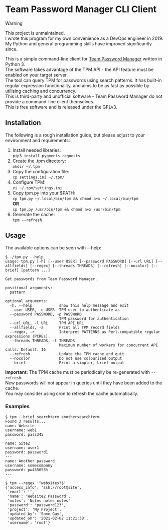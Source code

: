 # Team Password Manager CLI Client

> [!WARNING]  
> This project is unmaintained.  
> I wrote this program for my own convenience as a DevOps engineer in 2019.  
> My Python and general programming skills have improved significantly since.

This is a simple command-line client for [Team Password Manager](https://teampasswordmanager.com/) written in Python 3.  
The software takes advantage of the TPM API - the API feature must be enabled on your target server.  
The tool can query TPM for passwords using search patterns. It has built-in regular expression functionality, and aims to be as fast as possible by utilising caching and concurrency.  
This is third-party and unofficial software - Team Password Manager do not provide a command-line client themselves.  
This is free software and is released under the GPLv3.  

## Installation
The following is a rough installation guide, but please adjust to your environment and requirements:  
1. Install needed libraries:  
`pip3 install pygments requests`
2. Create the .tpm directory:  
`mkdir ~/.tpm`
3. Copy the configuration file:  
`cp settings.ini ~/.tpm/`
4. Configure TPM:  
`vi ~/.tpm/settings.ini`
5. Copy tpm.py into your $PATH:  
`cp tpm.py ~/.local/bin/tpm && chmod a+x ~/.local/bin/tpm`  
**OR**  
`cp tpm.py /usr/bin/tpm && chmod a+x /usr/bin/tpm`
6. Generate the cache:  
`tpm --refresh`

## Usage
The available options can be seen with --help:  

    $ ./tpm.py --help
    usage: tpm.py [-h] [--user USER] [--password PASSWORD] [--url URL] [--allfields] [--regex] [--threads THREADS] [--refresh] [--nocolor] [--brief] [pattern ...]
    
    Get passwords from Team Password Manager.
    
    positional arguments:
      pattern
    
    optional arguments:
      -h, --help            show this help message and exit
      --user USER, -u USER  TPM user to authenticate as
      --password PASSWORD, -p PASSWORD
                            TPM password for authentication
      --url URL, -l URL     TPM API URL
      --allfields, -a       Print all TPM record fields
      --regex, -r           Interpret PATTERNS as Perl-compatible regular expressions (PCREs).
      --threads THREADS, -t THREADS
                            Maximum number of workers for concurrent API calls. Default: 16
      --refresh             Update the TPM cache and quit
      --nocolor             Do not use colourized output
      --brief               Print a simpler, brief output

**Important:** The TPM cache must be periodically be re-generated with `--refresh`.  
New passwords will not appear in queries until they have been added to the cache.  
You may consider using cron to refresh the cache automatically.

### Examples
    $ tpm --brief searchterm anothersearchterm
    Found 3 results...
    name: Website
    username: web1
    password: pass345
    ---
    name: Site2
    username: user1
    password: password1
    ---
    name: Another password
    username: somecompany
    password: pw455653%
    ---

    $ tpm --regex '^websites?$'
    {'access_info': 'ssh://root@site',
     'email': '',
     'name': 'Website2 Password',
     'notes': 'Notes notes notes'
     'password': 'password123',
     'project': 'My Project',
     'updated_by': 'Some Guy',
     'updated_on': '2021-02-02 11:21:38',
     'username': 'root'}

